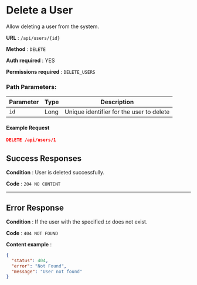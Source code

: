 # Delete a User

Allow deleting a user from the system.

**URL** : `/api/users/{id}`

**Method** : `DELETE`

**Auth required** : YES

**Permissions required** : `DELETE_USERS`

### Path Parameters:

| Parameter | Type | Description                              |
| --------- | ---- | ---------------------------------------- |
| `id`      | Long | Unique identifier for the user to delete |

#### Example Request

```json
DELETE /api/users/1
```

## Success Responses

**Condition** : User is deleted successfully.

**Code** : `204 NO CONTENT`

---

## Error Response

**Condition** : If the user with the specified `id` does not exist.

**Code** : `404 NOT FOUND`

**Content example** :

```json
{
  "status": 404,
  "error": "Not Found",
  "message": "User not found"
}
```
